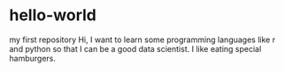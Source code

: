 # hello-world
my first repository
Hi, I want to learn some programming languages like r and python so that I can be a good data scientist.
I like eating special hamburgers.
